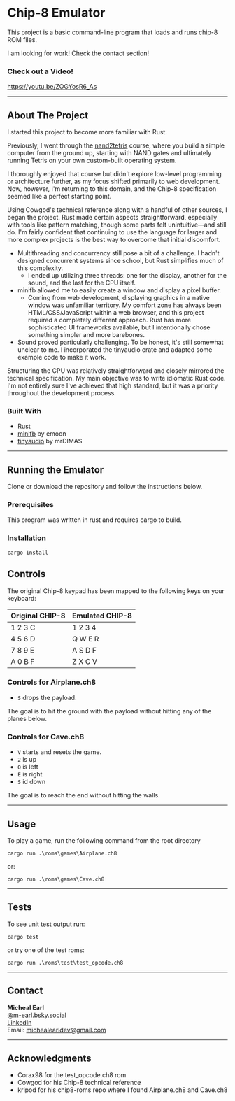 # Chip-8 Emulator

This project is a basic command-line program that loads and runs chip-8 ROM files.

I am looking for work! Check the contact section!

### Check out a Video!

https://youtu.be/ZOGYosR6_As

---

## About The Project

I started this project to become more familiar with Rust.

Previously, I went through the [nand2tetris](https://www.nand2tetris.org) course, where you build a simple computer from the ground up, starting with NAND gates and ultimately running Tetris on your own custom-built operating system.

I thoroughly enjoyed that course but didn't explore low-level programming or architecture further, as my focus shifted primarily to web development. Now, however, I'm returning to this domain, and the Chip-8 specification seemed like a perfect starting point.

Using Cowgod's technical reference along with a handful of other sources, I began the project. Rust made certain aspects straightforward, especially with tools like pattern matching, though some parts felt unintuitive—and still do. I'm fairly confident that continuing to use the language for larger and more complex projects is the best way to overcome that initial discomfort.

- Multithreading and concurrency still pose a bit of a challenge. I hadn't designed concurrent systems since school, but Rust simplifies much of this complexity.
  - I ended up utilizing three threads: one for the display, another for the sound, and the last for the CPU itself.
- minifb allowed me to easily create a window and display a pixel buffer.
  - Coming from web development, displaying graphics in a native window was unfamiliar territory. My comfort zone has always been HTML/CSS/JavaScript within a web browser, and this project required a completely different approach. Rust has more sophisticated UI frameworks available, but I intentionally chose something simpler and more barebones.
- Sound proved particularly challenging. To be honest, it's still somewhat unclear to me. I incorporated the tinyaudio crate and adapted some example code to make it work.

Structuring the CPU was relatively straightforward and closely mirrored the technical specification. My main objective was to write idiomatic Rust code. I'm not entirely sure I've achieved that high standard, but it was a priority throughout the development process.

### Built With

- Rust
- [minifb](https://github.com/emoon/rust_minifb) by emoon
- [tinyaudio](https://github.com/mrDIMAS/tinyaudio/tree/main) by mrDIMAS

---

## Running the Emulator

Clone or download the repository and follow the instructions below.

### Prerequisites

This program was written in rust and requires cargo to build.

### Installation

```shell
cargo install
```

## Controls

The original Chip-8 keypad has been mapped to the following keys on your keyboard:

| Original CHIP-8 | Emulated CHIP-8 |
| --------------- | --------------- |
| 1 2 3 C         | 1 2 3 4         |
| 4 5 6 D         | Q W E R         |
| 7 8 9 E         | A S D F         |
| A 0 B F         | Z X C V         |

### Controls for Airplane.ch8

- `S` drops the payload.

The goal is to hit the ground with the payload without hitting any of the planes below.

### Controls for Cave.ch8

- `V` starts and resets the game.
- `2` is up
- `Q` is left
- `E` is right
- `S` id down

The goal is to reach the end without hitting the walls.

---

## Usage

To play a game, run the following command from the root directory

```shell
cargo run .\roms\games\Airplane.ch8
```

or:

```shell
cargo run .\roms\games\Cave.ch8
```

---

## Tests

To see unit test output run:

```shell
cargo test
```

or try one of the test roms:

```shell
cargo run .\roms\test\test_opcode.ch8
```

---

## Contact

**Micheal Earl**  
[@m-earl.bsky.social](https://bsky.app/profile/m-earl.bsky.social)  
[LinkedIn](https://www.linkedin.com/in/micheal-earl/)  
Email: [michealearldev@gmail.com](mailto:michealearldev@gmail.com)

---

## Acknowledgments

- Corax98 for the test_opcode.ch8 rom
- Cowgod for his Chip-8 technical reference
- kripod for his chip8-roms repo where I found Airplane.ch8 and Cave.ch8
